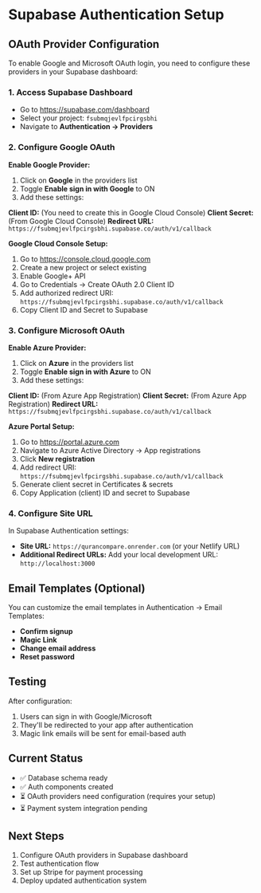 # Supabase Authentication Setup

## OAuth Provider Configuration

To enable Google and Microsoft OAuth login, you need to configure these providers in your Supabase dashboard:

### 1. Access Supabase Dashboard
- Go to https://supabase.com/dashboard
- Select your project: `fsubmqjevlfpcirgsbhi`
- Navigate to **Authentication → Providers**

### 2. Configure Google OAuth

**Enable Google Provider:**
1. Click on **Google** in the providers list
2. Toggle **Enable sign in with Google** to ON
3. Add these settings:

**Client ID:** (You need to create this in Google Cloud Console)
**Client Secret:** (From Google Cloud Console)
**Redirect URL:** `https://fsubmqjevlfpcirgsbhi.supabase.co/auth/v1/callback`

**Google Cloud Console Setup:**
1. Go to https://console.cloud.google.com
2. Create a new project or select existing
3. Enable Google+ API
4. Go to Credentials → Create OAuth 2.0 Client ID
5. Add authorized redirect URI: `https://fsubmqjevlfpcirgsbhi.supabase.co/auth/v1/callback`
6. Copy Client ID and Secret to Supabase

### 3. Configure Microsoft OAuth

**Enable Azure Provider:**
1. Click on **Azure** in the providers list  
2. Toggle **Enable sign in with Azure** to ON
3. Add these settings:

**Client ID:** (From Azure App Registration)
**Client Secret:** (From Azure App Registration)
**Redirect URL:** `https://fsubmqjevlfpcirgsbhi.supabase.co/auth/v1/callback`

**Azure Portal Setup:**
1. Go to https://portal.azure.com
2. Navigate to Azure Active Directory → App registrations
3. Click **New registration**
4. Add redirect URI: `https://fsubmqjevlfpcirgsbhi.supabase.co/auth/v1/callback`
5. Generate client secret in Certificates & secrets
6. Copy Application (client) ID and secret to Supabase

### 4. Configure Site URL

In Supabase Authentication settings:
- **Site URL:** `https://qurancompare.onrender.com` (or your Netlify URL)
- **Additional Redirect URLs:** Add your local development URL: `http://localhost:3000`

## Email Templates (Optional)

You can customize the email templates in Authentication → Email Templates:
- **Confirm signup**
- **Magic Link**
- **Change email address**
- **Reset password**

## Testing

After configuration:
1. Users can sign in with Google/Microsoft
2. They'll be redirected to your app after authentication
3. Magic link emails will be sent for email-based auth

## Current Status

- ✅ Database schema ready
- ✅ Auth components created
- ⏳ OAuth providers need configuration (requires your setup)
- ⏳ Payment system integration pending

## Next Steps

1. Configure OAuth providers in Supabase dashboard
2. Test authentication flow
3. Set up Stripe for payment processing
4. Deploy updated authentication system